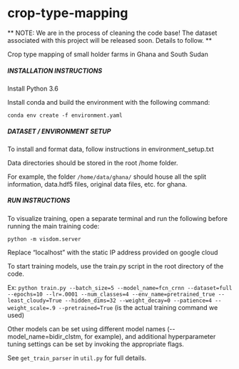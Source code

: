 # crop-type-mapping

** NOTE: We are in the process of cleaning the code base! The dataset associated with this project will be released soon. Details to follow. ** 

Crop type mapping of small holder farms in Ghana and South Sudan

##### INSTALLATION INSTRUCTIONS #####

Install Python 3.6

Install conda and build the environment with the following command:

`conda env create -f environment.yaml`

##### DATASET / ENVIRONMENT SETUP #####

To install and format data, follow instructions in environment_setup.txt

Data directories should be stored in the root /home folder. 

For example, the folder `/home/data/ghana/` should house all the split information, data.hdf5 files, original data files, etc. for ghana. 

##### RUN INSTRUCTIONS #####

To visualize training, open a separate terminal and run the following before running the main training code:

  `python -m visdom.server`

Replace “localhost” with the static IP address provided on google cloud

To start training models, use the train.py script in the root directory of the code. 

Ex: 
`python train.py --batch_size=5 --model_name=fcn_crnn --dataset=full --epochs=10 --lr=.0001 --num_classes=4 --env_name=pretrained_true --least_cloudy=True --hidden_dims=32 --weight_decay=0 --patience=4 --weight_scale=.9 --pretrained=True`
(is the actual training command we used)

Other models can be set using different model names (--model_name=bidir_clstm, for example), and additional hyperparameter tuning settings can be set by invoking the appropriate flags. 

See `get_train_parser` in `util.py` for full details. 

